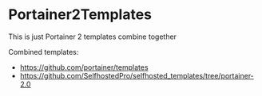 # Portainer2Templates
This is just Portainer 2 templates combine together

Combined templates:
- https://github.com/portainer/templates
- https://github.com/SelfhostedPro/selfhosted_templates/tree/portainer-2.0
